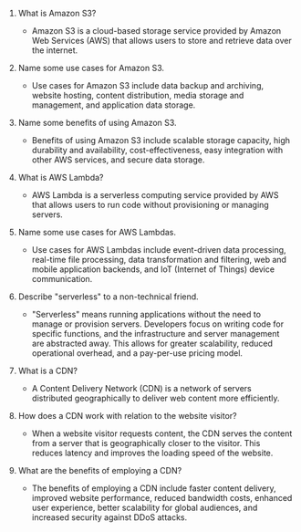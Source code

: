 
1. What is Amazon S3?
   - Amazon S3 is a cloud-based storage service provided by Amazon Web Services (AWS) that allows users to store and retrieve data over the internet.

2. Name some use cases for Amazon S3.
   - Use cases for Amazon S3 include data backup and archiving, website hosting, content distribution, media storage and management, and application data storage.

3. Name some benefits of using Amazon S3.
   - Benefits of using Amazon S3 include scalable storage capacity, high durability and availability, cost-effectiveness, easy integration with other AWS services, and secure data storage.

4. What is AWS Lambda?
   - AWS Lambda is a serverless computing service provided by AWS that allows users to run code without provisioning or managing servers.

5. Name some use cases for AWS Lambdas.
   - Use cases for AWS Lambdas include event-driven data processing, real-time file processing, data transformation and filtering, web and mobile application backends, and IoT (Internet of Things) device communication.

6. Describe "serverless" to a non-technical friend.
   - "Serverless" means running applications without the need to manage or provision servers. Developers focus on writing code for specific functions, and the infrastructure and server management are abstracted away. This allows for greater scalability, reduced operational overhead, and a pay-per-use pricing model.

7. What is a CDN?
   - A Content Delivery Network (CDN) is a network of servers distributed geographically to deliver web content more efficiently.

8. How does a CDN work with relation to the website visitor?
   - When a website visitor requests content, the CDN serves the content from a server that is geographically closer to the visitor. This reduces latency and improves the loading speed of the website.

9. What are the benefits of employing a CDN?
   - The benefits of employing a CDN include faster content delivery, improved website performance, reduced bandwidth costs, enhanced user experience, better scalability for global audiences, and increased security against DDoS attacks.